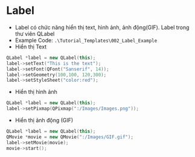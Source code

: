 # Label
- Label có chức năng hiển thị text, hình ảnh, ảnh động(GIF). Label trong thư viên QLabel
- Example Code: ``.\Tutorial_Templates\002_Label_Example``
- Hiển thị Text 
```Cpp
QLabel *label = new QLabel(this);
label->setText("This is the text");
label->setFont(QFont("Sanserif", 14));
label->setGeometry(100,100, 120,300);
label->setStyleSheet("color:red");
```
- Hiển thị hình ảnh
``` Cpp
QLabel *label = new QLabel(this);
label->setPixmap(QPixmap(":/Images/Images.png"));
```
- Hiển thị ảnh động (GIF)
``` Cpp
QLabel *label = new QLabel(this);
QMovie *movie = new QMovie(":/Images/GIF.gif"); 
label->setMovie(movie);
movie->start();
```